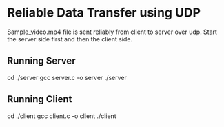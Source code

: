 # Reliable Data Transfer using UDP

Sample_video.mp4 file is sent reliably from client to server
over udp. Start the server side first and then the client side.

## Running Server
cd ./server
gcc server.c -o server
./server

## Running Client
cd ./client
gcc client.c -o client
./client

